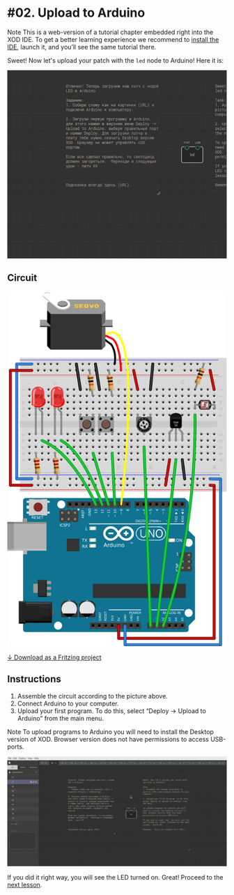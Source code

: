 
# #02. Upload to Arduino

<div class="ui segment">
<span class="ui ribbon label">Note</span>
This is a web-version of a tutorial chapter embedded right into the XOD IDE.
To get a better learning experience we recommend to
<a href="../install/">install the IDE</a>, launch it, and you’ll see the
same tutorial there.
</div>

Sweet! Now let's upload your patch with the `led` node to Arduino! Here it is:

![Patch](./patch.png)

## Circuit

![Circuit](./circuit.fz.png)

[↓ Download as a Fritzing project](./circuit.fzz)

## Instructions

1. Assemble the circuit according to the picture above.
2. Connect Arduino to your computer.
3. Upload your first program. To do this, select “Deploy → Upload to Arduino”
   from the main menu.

<div class="ui segment">
<span class="ui ribbon label">Note</span>
To upload programs to Arduino you will need to install the Desktop version of
XOD. Browser version does not have permissions to access USB-ports.
</div>

![Upload to Arduino](./upload.gif)

If you did it right way, you will see the LED turned on. Great! Proceed to the
[next lesson](../03-inspector).

